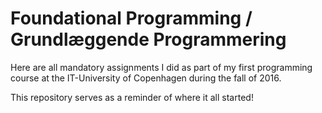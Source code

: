# Foundational Programming / Grundlæggende Programmering
Here are all mandatory assignments I did as part of my first programming course at the IT-University of Copenhagen during the fall of 2016.

This repository serves as a reminder of where it all started!
